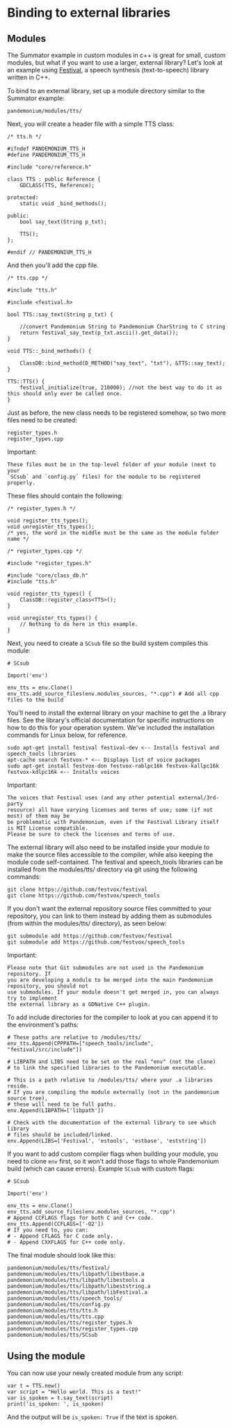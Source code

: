 
# Binding to external libraries

## Modules

The Summator example in custom modules in c++ is great for small,
custom modules, but what if you want to use a larger, external library?
Let's look at an example using [Festival](http://www.cstr.ed.ac.uk/projects/festival/),
a speech synthesis (text-to-speech) library written in C++.

To bind to an external library, set up a module directory similar to the Summator example:

```
pandemonium/modules/tts/
```

Next, you will create a header file with a simple TTS class:

```
/* tts.h */

#ifndef PANDEMONIUM_TTS_H
#define PANDEMONIUM_TTS_H

#include "core/reference.h"

class TTS : public Reference {
    GDCLASS(TTS, Reference);

protected:
    static void _bind_methods();

public:
    bool say_text(String p_txt);

    TTS();
};

#endif // PANDEMONIUM_TTS_H
```

And then you'll add the cpp file.

```
/* tts.cpp */

#include "tts.h"

#include <festival.h>

bool TTS::say_text(String p_txt) {

    //convert Pandemonium String to Pandemonium CharString to C string
    return festival_say_text(p_txt.ascii().get_data());
}

void TTS::_bind_methods() {

    ClassDB::bind_method(D_METHOD("say_text", "txt"), &TTS::say_text);
}

TTS::TTS() {
    festival_initialize(true, 210000); //not the best way to do it as this should only ever be called once.
}
```

Just as before, the new class needs to be registered somehow, so two more files
need to be created:

```
register_types.h
register_types.cpp
```

Important:

    These files must be in the top-level folder of your module (next to your
    `SCsub` and `config.py` files) for the module to be registered properly.

These files should contain the following:

```
/* register_types.h */

void register_tts_types();
void unregister_tts_types();
/* yes, the word in the middle must be the same as the module folder name */
```

```
/* register_types.cpp */

#include "register_types.h"

#include "core/class_db.h"
#include "tts.h"

void register_tts_types() {
    ClassDB::register_class<TTS>();
}

void unregister_tts_types() {
    // Nothing to do here in this example.
}
```

Next, you need to create a `SCsub` file so the build system compiles
this module:

```
# SCsub

Import('env')

env_tts = env.Clone()
env_tts.add_source_files(env.modules_sources, "*.cpp") # Add all cpp files to the build
```

You'll need to install the external library on your machine to get the .a library files. See the library's official
documentation for specific instructions on how to do this for your operation system. We've included the
installation commands for Linux below, for reference.

```
sudo apt-get install festival festival-dev <-- Installs festival and speech_tools libraries
apt-cache search festvox-* <-- Displays list of voice packages
sudo apt-get install festvox-don festvox-rablpc16k festvox-kallpc16k festvox-kdlpc16k <-- Installs voices
```

Important:

    The voices that Festival uses (and any other potential external/3rd-party
    resource) all have varying licenses and terms of use; some (if not most) of them may be
    be problematic with Pandemonium, even if the Festival Library itself is MIT License compatible.
    Please be sure to check the licenses and terms of use.

The external library will also need to be installed inside your module to make the source
files accessible to the compiler, while also keeping the module code self-contained. The
festival and speech_tools libraries can be installed from the modules/tts/ directory via
git using the following commands:

```
git clone https://github.com/festvox/festival
git clone https://github.com/festvox/speech_tools
```

If you don't want the external repository source files committed to your repository, you
can link to them instead by adding them as submodules (from within the modules/tts/ directory), as seen below:

```
git submodule add https://github.com/festvox/festival
git submodule add https://github.com/festvox/speech_tools
```

Important:

    Please note that Git submodules are not used in the Pandemonium repository. If
    you are developing a module to be merged into the main Pandemonium repository, you should not
    use submodules. If your module doesn't get merged in, you can always try to implement
    the external library as a GDNative C++ plugin.

To add include directories for the compiler to look at you can append it to the
environment's paths:

```
# These paths are relative to /modules/tts/
env_tts.Append(CPPPATH=["speech_tools/include", "festival/src/include"])

# LIBPATH and LIBS need to be set on the real "env" (not the clone)
# to link the specified libraries to the Pandemonium executable.

# This is a path relative to /modules/tts/ where your .a libraries reside.
# If you are compiling the module externally (not in the pandemonium source tree),
# these will need to be full paths.
env.Append(LIBPATH=['libpath'])

# Check with the documentation of the external library to see which library
# files should be included/linked.
env.Append(LIBS=['Festival', 'estools', 'estbase', 'eststring'])
```

If you want to add custom compiler flags when building your module, you need to clone
`env` first, so it won't add those flags to whole Pandemonium build (which can cause errors).
Example `SCsub` with custom flags:

```
# SCsub

Import('env')

env_tts = env.Clone()
env_tts.add_source_files(env.modules_sources, "*.cpp")
# Append CCFLAGS flags for both C and C++ code.
env_tts.Append(CCFLAGS=['-O2'])
# If you need to, you can:
# - Append CFLAGS for C code only.
# - Append CXXFLAGS for C++ code only.
```

The final module should look like this:

```
pandemonium/modules/tts/festival/
pandemonium/modules/tts/libpath/libestbase.a
pandemonium/modules/tts/libpath/libestools.a
pandemonium/modules/tts/libpath/libeststring.a
pandemonium/modules/tts/libpath/libFestival.a
pandemonium/modules/tts/speech_tools/
pandemonium/modules/tts/config.py
pandemonium/modules/tts/tts.h
pandemonium/modules/tts/tts.cpp
pandemonium/modules/tts/register_types.h
pandemonium/modules/tts/register_types.cpp
pandemonium/modules/tts/SCsub
```

## Using the module

You can now use your newly created module from any script:

```
var t = TTS.new()
var script = "Hello world. This is a test!"
var is_spoken = t.say_text(script)
print('is_spoken: ', is_spoken)
```

And the output will be `is_spoken: True` if the text is spoken.

